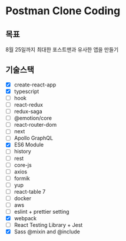 # Postman Clone Coding

## 목표

8월 25일까지 최대한 포스트맨과 유사한 앱을 만들기

## 기술스택

- [X] create-react-app
- [X] typescript
- [ ] hook
- [ ] react-redux
- [ ] redux-saga
- [ ] @emotion/core
- [ ] react-router-dom
- [ ] next
- [ ] Apollo GraphQL
- [X] ES6 Module
- [ ] history
- [ ] rest
- [ ] core-js
- [ ] axios
- [ ] formik
- [ ] yup
- [ ] react-table 7
- [ ] docker
- [ ] aws
- [ ] eslint + prettier setting
- [X] webpack
- [ ] React Testing Library + Jest
- [X] Sass @mixin and @include